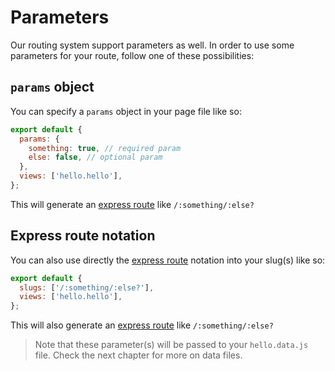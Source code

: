 <!-- This file has been generated using
     the "@coffeekraken/s-markdown-builder" package.
     !!! Do not edit it directly... -->


<!-- body -->

<!--
/**
* @name            Parameters
* @namespace       doc.routing
* @type            Markdown
* @platform        md
* @status          stable
* @menu            Documentation / Routing           /doc/routing/parameters
*
* @since           2.0.0
* @author    Olivier Bossel <olivier.bossel@gmail.com> (https://coffeekraken.io)
*/
-->

# Parameters

Our routing system support parameters as well. In order to use some parameters for your route, follow one of these possibilities:

## `params` object

You can specify a `params` object in your page file like so:

```js
export default {
  params: {
    something: true, // required param
    else: false, // optional param
  },
  views: ['hello.hello'],
};

```

This will generate an [express route](https://expressjs.com/en/guide/routing.html) like `/:something/:else?`

## Express route notation

You can also use directly the [express route](https://expressjs.com/en/guide/routing.html) notation into your slug(s) like so:

```js
export default {
  slugs: ['/:something/:else?'],
  views: ['hello.hello'],
};

```

This will also generate an [express route](https://expressjs.com/en/guide/routing.html) like `/:something/:else?`

> Note that these parameter(s) will be passed to your `hello.data.js` file. Check the next chapter for more on data files.

